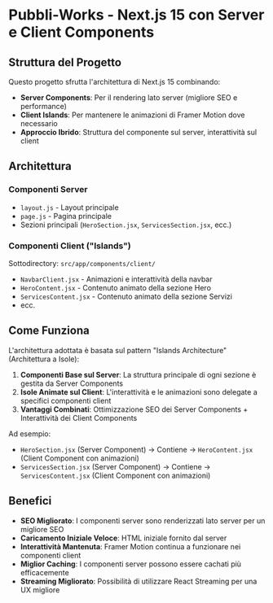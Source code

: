 # Pubbli-Works - Next.js 15 con Server e Client Components

## Struttura del Progetto

Questo progetto sfrutta l'architettura di Next.js 15 combinando:

- **Server Components**: Per il rendering lato server (migliore SEO e performance)
- **Client Islands**: Per mantenere le animazioni di Framer Motion dove necessario
- **Approccio Ibrido**: Struttura del componente sul server, interattività sul client

## Architettura

### Componenti Server
- `layout.js` - Layout principale 
- `page.js` - Pagina principale
- Sezioni principali (`HeroSection.jsx`, `ServicesSection.jsx`, ecc.)

### Componenti Client ("Islands")
Sottodirectory: `src/app/components/client/`
- `NavbarClient.jsx` - Animazioni e interattività della navbar
- `HeroContent.jsx` - Contenuto animato della sezione Hero
- `ServicesContent.jsx` - Contenuto animato della sezione Servizi
- ecc.

## Come Funziona

L'architettura adottata è basata sul pattern "Islands Architecture" (Architettura a Isole):

1. **Componenti Base sul Server**: La struttura principale di ogni sezione è gestita da Server Components
2. **Isole Animate sul Client**: L'interattività e le animazioni sono delegate a specifici componenti client
3. **Vantaggi Combinati**: Ottimizzazione SEO dei Server Components + Interattività dei Client Components

Ad esempio:
- `HeroSection.jsx` (Server Component) → Contiene → `HeroContent.jsx` (Client Component con animazioni)
- `ServicesSection.jsx` (Server Component) → Contiene → `ServicesContent.jsx` (Client Component con animazioni)

## Benefici

- **SEO Migliorato**: I componenti server sono renderizzati lato server per un migliore SEO
- **Caricamento Iniziale Veloce**: HTML iniziale fornito dal server 
- **Interattività Mantenuta**: Framer Motion continua a funzionare nei componenti client
- **Miglior Caching**: I componenti server possono essere cachati più efficacemente
- **Streaming Migliorato**: Possibilità di utilizzare React Streaming per una UX migliore 